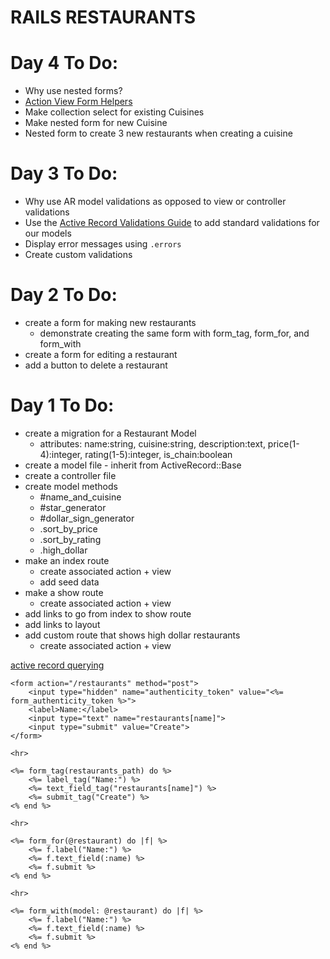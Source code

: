 # RAILS RESTAURANTS

# Day 4 To Do:
- Why use nested forms?
- [Action View Form Helpers](https://guides.rubyonrails.org/form_helpers.html#nested-forms)
- Make collection select for existing Cuisines
- Make nested form for new Cuisine
- Nested form to create 3 new restaurants when creating a cuisine

# Day 3 To Do:
- Why use AR model validations as opposed to view or controller validations
- Use the [Active Record Validations Guide](https://guides.rubyonrails.org/active_record_validations.html#common-validation-options) to add standard validations for our models
- Display error messages using  `.errors`
- Create custom validations

# Day 2 To Do:
- create a form for making new restaurants
    - demonstrate creating the same form with form_tag, form_for, and form_with
- create a form for editing a restaurant
- add a button to delete a restaurant

# Day 1 To Do:
- create a migration for a Restaurant Model
    - attributes: name:string, cuisine:string, description:text, price(1-4):integer, rating(1-5):integer, is_chain:boolean
- create a model file - inherit from ActiveRecord::Base
- create a controller file
- create model methods
    - #name_and_cuisine
    - #star_generator
    - #dollar_sign_generator
    - .sort_by_price
    - .sort_by_rating
    - .high_dollar
- make an index route
    - create associated action + view
    - add seed data
- make a show route
    - create associated action + view
- add links to go from index to show route
- add links to layout
- add custom route that shows high dollar restaurants
    - create associated action + view

[active record querying](https://guides.rubyonrails.org/active_record_querying.html#ordering)

```
<form action="/restaurants" method="post">
    <input type="hidden" name="authenticity_token" value="<%= form_authenticity_token %>">
    <label>Name:</label>
    <input type="text" name="restaurants[name]">
    <input type="submit" value="Create">
</form>

<hr>

<%= form_tag(restaurants_path) do %>
    <%= label_tag("Name:") %>
    <%= text_field_tag("restaurants[name]") %>
    <%= submit_tag("Create") %>
<% end %>

<hr>

<%= form_for(@restaurant) do |f| %>
    <%= f.label("Name:") %>
    <%= f.text_field(:name) %>
    <%= f.submit %>
<% end %>

<hr>

<%= form_with(model: @restaurant) do |f| %>
    <%= f.label("Name:") %>
    <%= f.text_field(:name) %>
    <%= f.submit %>
<% end %>
```